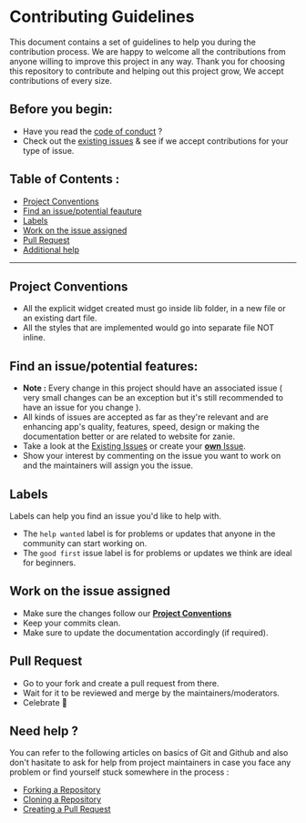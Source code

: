 # Contributing Guidelines

This document contains a set of guidelines to help you during the contribution process.
We are happy to welcome all the contributions from anyone willing to improve this project in any way. Thank you for choosing this repository to contribute and helping out this project grow, We accept contributions of every size.

## Before you begin:

- Have you read the [code of conduct](https://github.com/aakzsh/zanie/blob/master/CODE_OF_CONDUCT.md) ?
- Check out the [existing issues](https://github.com/aakzsh/zanie/issues) & see if we accept contributions for your type of issue.

## Table of Contents :

- [Project Conventions](#project-conventions)
- [Find an issue/potential feauture](find-an-issue--or-make-one--)
- [Labels](#labels)
- [Work on the issue assigned](#work-on-the-issue-assigned)
- [Pull Request](#pull-request)
- [Additional help](#need-help-)

---

## Project Conventions
- All the explicit widget created must go inside lib folder, in a new file or an existing dart file.
- All the styles that are implemented would go into separate file NOT inline.

## Find an issue/potential features:

- **Note :** Every change in this project should have an associated issue ( very small changes can be an exception but it's still recommended to have an issue for you change ).
- All kinds of issues are accepted as far as they're relevant and are enhancing app's quality, features, speed, design or making the documentation better or are related to website for zanie.
- Take a look at the [Existing Issues](https://github.com/aakzsh/zanie/issues) or create your [**own** Issue](https://github.com/aakzsh/zanie/issues/new/choose).
- Show your interest by commenting on the issue you want to work on and the maintainers will assign you the issue.


## Labels
Labels can help you find an issue you'd like to help with.

- The `help wanted` label is for problems or updates that anyone in the community can start working on.
- The `good first` issue label is for problems or updates we think are ideal for beginners.

## Work on the issue assigned
- Make sure the changes follow our [**Project Conventions**](https://github.com/aakzsh/zanie/blob/master/CONTRIBUTING.md#project-conventions)
- Keep your commits clean.
- Make sure to update the documentation accordingly (if required).

## Pull Request

- Go to your fork and create a pull request from there.
- Wait for it to be reviewed and merge by the maintainers/moderators.
- Celebrate :tada:

## Need help ?

You can refer to the following articles on basics of Git and Github and also don't hasitate to ask for help from project maintainers in case you face any problem or find yourself stuck somewhere in the process :
- [Forking a Repository](https://docs.github.com/en/get-started/quickstart/fork-a-repo)
- [Cloning a Repository](https://docs.github.com/en/repositories/creating-and-managing-repositories/cloning-a-repository)
- [Creating a Pull Request](https://docs.github.com/en/github/collaborating-with-pull-requests/proposing-changes-to-your-work-with-pull-requests/creating-a-pull-request)

